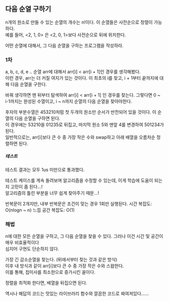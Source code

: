 ## 다음 순열 구하기
n개의 원소로 만들 수 있는 순열의 개수는 n!이다. 이 순열들은 사전순으로 정렬이 가능하다.  
예를 들어, <2, 1, 0> 은 <2, 0, 1>보다 사전순으로 뒤에 위치한다.

어떤 순열에 대해서, 그 다음 순열을 구하는 프로그램을 작성하라.

### 1차
a, b, c, d, e .. 순열 arr에 대해서  arr[i] < arr[i + 1]인 경우를 생각해봤다.  
이런 경우, arr는 더 커질 여지가 있는 것이다. 이 최초의 i를 찾고,  i + 1부터 끝까지에 대해 다음 순열을 구한다.  

바꿔 생각하면 맨 뒤부터 탐색하여 arr[i] < arr[i + 1] 인 경우를 찾는다. 그렇다면  0 ~ i-1까지는 완성된 수열이고, i ~ n까지 순열의 다음 순열을 찾아야한다.

후자의 부분수열은 453210처럼 첫 두개의 원소만 순서가 반전되어 있을 것이다.  이 순열의 다음 순열을 구하면 된다.  
이 경우에는 53210을 01235로 뒤집고, 마지막 원소 5와 맨앞 4를 변경하여 501234가 된다.  
일반적으로는, arr[i]보다 큰 수 중 가장 작은 수와 swap하고 아래 배열을 오름차순 정렬하면 된다.

##### 테스트
테스트 결과는 모두 1us 미만으로 통과했다.  

테스트 케이스를 계속 돌려보며 알고리즘을 수정할 수 있는데, 이게 학습에 도움이 되는지 고민이 좀 된다...!  
알고리즘의 틀린 부분을 너무 쉽게 찾아주기 때문...!  

반복문이 2개지만, 내부 반복문은 조건이 맞는 경우 1회만 실행된다.
시간 복잡도: O(nlogn ~ n) 느낌
공간 복잡도: O(1)

### 해법
n에 대한 모든 순열을 구하고, 그 다음 순열을 찾을 수 있다.  그러나 이건 시간 및 공간이 매우 비효율적이다  
심지어 구현도 단순하지 않다.  

가장 긴 감소순열을 찾는다. (뒤에서부터 찾는 것과 같은 방식)  
이후 내 방식과 같이 arr[i]보다 큰 수 중 가장 작은 수와 스왑한다.  
이를 통해, 접미사를 최소한으로 증가시킨 꼴이다.  

정렬을 최적화 한다면, 배열을 뒤집으면 된다.  

역시나 해답의 코드는 맛있는 라이브러리 함수와 깔끔한 코드로 짜여져있다......
